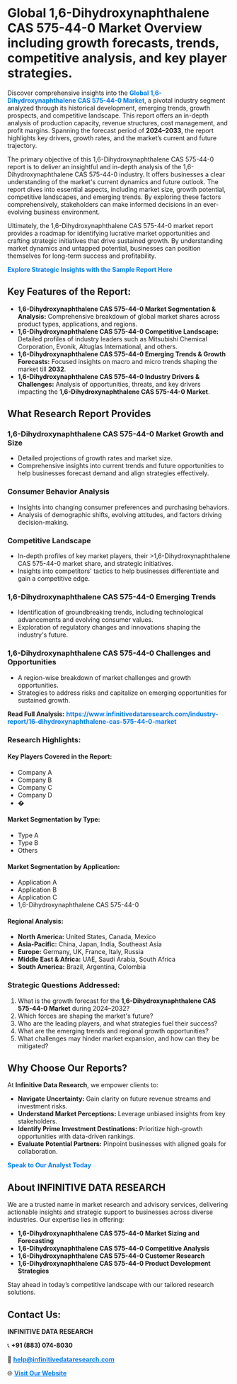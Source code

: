 <h1>Global 1,6-Dihydroxynaphthalene CAS 575-44-0 Market Overview including growth forecasts, trends, competitive analysis, and key player strategies.</h1>
<p>
Discover comprehensive insights into the 
<a href="https://www.infinitivedataresearch.com/industry-report/16-dihydroxynaphthalene-cas-575-44-0-market" rel="dofollow" style="color: #007BFF; text-decoration: none;"><strong>Global 1,6-Dihydroxynaphthalene CAS 575-44-0 Market</strong></a>, a pivotal industry segment analyzed through its historical development, emerging trends, growth prospects, and competitive landscape. This report offers an in-depth analysis of production capacity, revenue structures, cost management, and profit margins. Spanning the forecast period of <strong>2024–2033</strong>, the report highlights key drivers, growth rates, and the market’s current and future trajectory.
</p>
<p>
The primary objective of this 1,6-Dihydroxynaphthalene CAS 575-44-0 report is to deliver an insightful and in-depth analysis of the 1,6-Dihydroxynaphthalene CAS 575-44-0 industry. It offers businesses a clear understanding of the market's current dynamics and future outlook. The report dives into essential aspects, including market size, growth potential, competitive landscapes, and emerging trends. By exploring these factors comprehensively, stakeholders can make informed decisions in an ever-evolving business environment.
</p>
<p>
Ultimately, the 1,6-Dihydroxynaphthalene CAS 575-44-0 market report provides a roadmap for identifying lucrative market opportunities and crafting strategic initiatives that drive sustained growth. By understanding market dynamics and untapped potential, businesses can position themselves for long-term success and profitability.
</p>
<p>
<a href="https://www.infinitivedataresearch.com/request-sample/reportId=102564" style="color: #007BFF; text-decoration: none;"><strong>Explore Strategic Insights with the Sample Report Here</strong></a>
</p>

<h2>Key Features of the Report:</h2>
<ul>
<li><strong>1,6-Dihydroxynaphthalene CAS 575-44-0 Market Segmentation & Analysis:</strong> Comprehensive breakdown of global market shares across product types, applications, and regions.</li>
<li><strong>1,6-Dihydroxynaphthalene CAS 575-44-0 Competitive Landscape:</strong> Detailed profiles of industry leaders such as Mitsubishi Chemical Corporation, Evonik, Altuglas International, and others.</li>
<li><strong>1,6-Dihydroxynaphthalene CAS 575-44-0 Emerging Trends & Growth Forecasts:</strong> Focused insights on macro and micro trends shaping the market till <strong>2032</strong>.</li>
<li><strong>1,6-Dihydroxynaphthalene CAS 575-44-0 Industry Drivers & Challenges:</strong> Analysis of opportunities, threats, and key drivers impacting the <strong>1,6-Dihydroxynaphthalene CAS 575-44-0 Market</strong>.</li>
</ul>

<h2>What Research Report Provides</h2>
<h3>1,6-Dihydroxynaphthalene CAS 575-44-0 Market Growth and Size</h3>
<ul>
<li>Detailed projections of growth rates and market size.</li>
<li>Comprehensive insights into current trends and future opportunities to help businesses forecast demand and align strategies effectively.</li>
</ul>

<h3>Consumer Behavior Analysis</h3>
<ul>
<li>Insights into changing consumer preferences and purchasing behaviors.</li>
<li>Analysis of demographic shifts, evolving attitudes, and factors driving decision-making.</li>
</ul>

<h3>Competitive Landscape</h3>
<ul>
<li>In-depth profiles of key market players, their >1,6-Dihydroxynaphthalene CAS 575-44-0 market share, and strategic initiatives.</li>
<li>Insights into competitors' tactics to help businesses differentiate and gain a competitive edge.</li>
</ul>

<h3>1,6-Dihydroxynaphthalene CAS 575-44-0 Emerging Trends</h3>
<ul>
<li>Identification of groundbreaking trends, including technological advancements and evolving consumer values.</li>
<li>Exploration of regulatory changes and innovations shaping the industry's future.</li>
</ul>

<h3>1,6-Dihydroxynaphthalene CAS 575-44-0 Challenges and Opportunities</h3>
<ul>
<li>A region-wise breakdown of market challenges and growth opportunities.</li>
<li>Strategies to address risks and capitalize on emerging opportunities for sustained growth.</li>
</ul>
<p><strong>Read Full Analysis:</strong> <a href="https://www.infinitivedataresearch.com/industry-report/16-dihydroxynaphthalene-cas-575-44-0-market" rel="dofollow" style="color: #007BFF; text-decoration: none;"><strong>https://www.infinitivedataresearch.com/industry-report/16-dihydroxynaphthalene-cas-575-44-0-market</strong></a></p>
<h3>Research Highlights:</h3>
<h4>Key Players Covered in the Report:</h4>
<ul><li>Company A</li><li>Company B</li><li>Company C</li><li>Company D</li><li>�</li></ul>
<h4>Market Segmentation by Type:</h4>
<ul><li>Type A</li><li>Type B</li><li>Others</li></ul>
<h4>Market Segmentation by Application:</h4>
<ul><li>Application A</li><li>Application B</li><li>Application C</li><li>1,6-Dihydroxynaphthalene CAS 575-44-0</li></ul>

<h4>Regional Analysis:</h4>
<ul>
<li><strong>North America:</strong> United States, Canada, Mexico</li>
<li><strong>Asia-Pacific:</strong> China, Japan, India, Southeast Asia</li>
<li><strong>Europe:</strong> Germany, UK, France, Italy, Russia</li>
<li><strong>Middle East & Africa:</strong> UAE, Saudi Arabia, South Africa</li>
<li><strong>South America:</strong> Brazil, Argentina, Colombia</li>
</ul>

<h3>Strategic Questions Addressed:</h3>
<ol>
<li>What is the growth forecast for the <strong>1,6-Dihydroxynaphthalene CAS 575-44-0 Market</strong> during 2024–2032?</li>
<li>Which forces are shaping the market's future?</li>
<li>Who are the leading players, and what strategies fuel their success?</li>
<li>What are the emerging trends and regional growth opportunities?</li>
<li>What challenges may hinder market expansion, and how can they be mitigated?</li>
</ol>

<h2>Why Choose Our Reports?</h2>
<p>At <strong>Infinitive Data Research</strong>, we empower clients to:</p>
<ul>
<li><strong>Navigate Uncertainty:</strong> Gain clarity on future revenue streams and investment risks.</li>
<li><strong>Understand Market Perceptions:</strong> Leverage unbiased insights from key stakeholders.</li>
<li><strong>Identify Prime Investment Destinations:</strong> Prioritize high-growth opportunities with data-driven rankings.</li>
<li><strong>Evaluate Potential Partners:</strong> Pinpoint businesses with aligned goals for collaboration.</li>
</ul>
<p><a href="https://www.infinitivedataresearch.com/industry-report/16-dihydroxynaphthalene-cas-575-44-0-market" rel="dofollow" style="color: #007BFF; text-decoration: none;"><strong>Speak to Our Analyst Today</strong></a></p>

<h2>About INFINITIVE DATA RESEARCH</h2>
<p>We are a trusted name in market research and advisory services, delivering actionable insights and strategic support to businesses across diverse industries. Our expertise lies in offering:</p>
<ul>
<li><strong>1,6-Dihydroxynaphthalene CAS 575-44-0 Market Sizing and Forecasting</strong></li>
<li><strong>1,6-Dihydroxynaphthalene CAS 575-44-0 Competitive Analysis</strong></li>
<li><strong>1,6-Dihydroxynaphthalene CAS 575-44-0 Customer Research</strong></li>
<li><strong>1,6-Dihydroxynaphthalene CAS 575-44-0 Product Development Strategies</strong></li>
</ul>
<p>Stay ahead in today’s competitive landscape with our tailored research solutions.</p>

<h2>Contact Us:</h2>
<p><strong>INFINITIVE DATA RESEARCH</strong></p>
<p>📞 <strong>+91 (883) 074-8030</strong></p>
<p>📧 <strong><a href="mailto:help@infinitivedataresearch.com" style="color: #007BFF;">help@infinitivedataresearch.com</a></strong></p>
<p>🌐 <strong><a href="https://www.infinitivedataresearch.com" rel="dofollow" style="color: #007BFF;">Visit Our Website</a></strong></p>